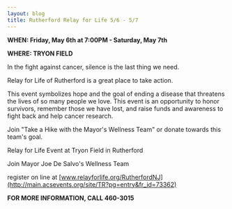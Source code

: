 ```yaml
---
layout: blog
title: Rutherford Relay for Life 5/6 - 5/7
---
```


**WHEN: Friday, May 6th at 7:00PM - Saturday, May 7th**

**WHERE: TRYON FIELD**


In the fight against cancer, silence is the last thing we need. 

Relay for Life of Rutherford is a great place to take action. 

This event symbolizes hope and the goal of ending a disease that threatens the lives of so many people we love. This event is an opportunity to honor survivors, remember those we have lost, and raise funds and awareness to fight back and help cancer research.

Join "Take a Hike with the Mayor's Wellness Team" or donate towards this team's goal.

Relay for Life Event at Tryon Field in Rutherford 

Join Mayor Joe De Salvo's Wellness Team 

register on line at [www.relayforlife.org/RutherfordNJ](http://main.acsevents.org/site/TR?pg=entry&fr_id=73362)


**FOR MORE INFORMATION, CALL 460-3015**
